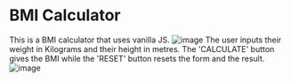 # BMI Calculator
This is a BMI calculator that uses  vanilla JS.
![image](https://user-images.githubusercontent.com/102133266/210178547-9724c063-9026-41e4-bee8-095ed948315a.png)
The user inputs their weight in Kilograms and their height in metres.
The 'CALCULATE' button gives the BMI while the 'RESET' button resets the form and the result.
![image](https://user-images.githubusercontent.com/102133266/210178582-84a67f55-00a2-48b9-ad37-f11f5e7b61dc.png)


